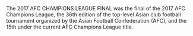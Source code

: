 The 2017 AFC CHAMPIONS LEAGUE FINAL was the final of the 2017 AFC Champions League, the 36th edition of the top-level Asian club football tournament organized by the Asian Football Confederation (AFC), and the 15th under the current AFC Champions League title.
